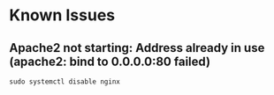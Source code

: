 # Known Issues

## Apache2 not starting: Address already in use \(apache2: bind to 0.0.0.0:80 failed\)

```text
sudo systemctl disable nginx
```

## 

